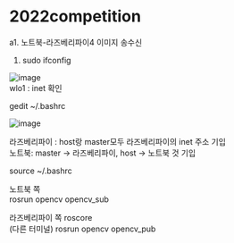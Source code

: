 # 2022competition


a1. 노트북-라즈베리파이4 이미지 송수신

1. sudo ifconfig  

![image](https://user-images.githubusercontent.com/26535065/189612367-c2f06c83-b915-4bd9-b3c1-fcd5cdd3093c.png)  
wlo1 : inet 확인  


gedit ~/.bashrc  



![image](https://user-images.githubusercontent.com/26535065/189612950-8d33f381-0557-4466-b257-29c5eb0a5b96.png)

라즈베리파이 : host랑 master모두 라즈베리파이의 inet 주소 기입    
노트북: master -> 라즈베리파이, host -> 노트북 것 기입  

source ~/.bashrc

노트북 쪽    
rosrun opencv opencv_sub  
  

라즈베리파이 쪽 
roscore  
(다른 터미널) rosrun opencv opencv_pub    
